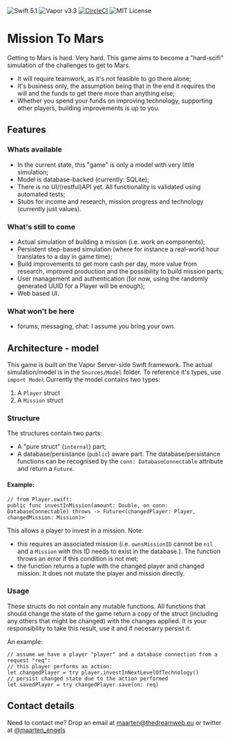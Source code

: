 ![Swift 5.1](http://img.shields.io/badge/swift-5.1-orange.svg) 
![Vapor v3.3](https://img.shields.io/badge/vapor-3.3-blue) [![CircleCI](https://circleci.com/gh/maartene/MissionToMars.svg?style=shield)](https://circleci.com/gh/maartene/MissionToMars) ![MIT License](http://img.shields.io/badge/license-MIT-brightgreen.svg) 

# Mission To Mars
Getting to Mars is hard. Very hard. This game aims to become a "hard-scifi" simulation of the challenges to get to Mars.
* It will require teamwork, as it's not feasible to go there alone;
* It's business only, the assumption being that in the end it requires the will and the funds to get there more than anything else;
* Whether you spend your funds on improving technology, supporting other players, building improvements is up to you.

## Features
### Whats available
* In the current state, this "game" is only a model with very little simulation;
* Model is database-backed (currently: SQLite);
* There is no UI/(restful)API yet. All functionality is validated using automated tests;
* Stubs for income and research, mission progress and technology (currently just values).

### What's still to come
* Actual simulation of building a mission (i.e. work on components);
* Persistent step-based simulation (where for instance a real-world hour translates to a day in game time);
* Build improvements to get more cash per day, more value from research, improved production and the possibility to build mission parts;
* User management and authentication (for now, using the randomly generated UUID for a Player will be enough);
* Web based UI.

### What won't be here
* forums, messaging, chat: I assume you bring your own.

## Architecture - model
This game is built on the Vapor Server-side Swift framework.
The actual simulation/model is in the `Sources/Model` folder. To reference it's types, use `import Model`
Currently the model contains two types:
1. A `Player` struct
2. A `Mission` struct

### Structure
The structures contain two parts:
* A "pure struct" (`internal`) part;
* A database/persistance (`public`) aware part.
The database/persistance functions can be recognised by the `conn: DatabaseConnectable` attribute and return a `Future`.

#### Example:
```
// from Player.swift:
public func investInMission(amount: Double, on conn: DatabaseConnectable) throws -> Future<(changedPlayer: Player, changedMission: Mission)>
```
This allows a player to invest in a mission. Note:
* this requires an associated mission (i.e. `ownsMissionID` cannot be `nil` and a `Mission` with this ID needs to exist in the database.). The function throws an error if this condition is not met;
* the function returns a tuple with the changed player and changed mission. It does not mutate the player and mission directly.

### Usage
These structs do not contain any mutable functions. All functions that should change the state of the game return a copy of the struct (including any others that might be changed) with the changes applied. 
It is your responsibility to take this result, use it and if necesarry persist it.

An example:
```
// assume we have a player "player" and a database connection from a request "req": 
// this player performs an action:
let changedPlayer = try player.investInNextLevelOfTechnology()
// persist changed state due to the action performed
let savedPlayer = try changedPlayer.save(on: req)
```

## Contact details
Need to contact me? Drop an email at maarten@thedreamweb.eu or twitter at [@maarten_engels](https://twitter.com/maarten_engels)